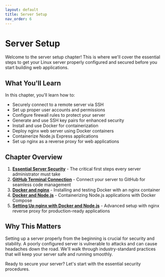 ```yaml
---
layout: default
title: Server Setup
nav_order: 6
---
```


# Server Setup

Welcome to the server setup chapter! This is where we'll cover the essential steps to get your Linux server properly configured and secured before you start building web applications.

## What You'll Learn

In this chapter, you'll learn how to:

- Securely connect to a remote server via SSH
- Set up proper user accounts and permissions
- Configure firewall rules to protect your server
- Generate and use SSH key pairs for enhanced security
- Install and use Docker for containerization
- Deploy nginx web server using Docker containers
- Containerize Node.js Express applications
- Set up nginx as a reverse proxy for web applications

## Chapter Overview

1. **[Essential Server Security](essential-security.md)** - The critical first steps every server administrator must take
2. **[GitHub Terminal Connection](github-terminal-connection.md)** - Connect your server to GitHub for seamless code management
3. **[Docker and nginx](docker-nginx.md)** - Installing and testing Docker with an nginx container
4. **[Docker and Node.js](docker-and-nodejs.md)** - Containerizing Node.js applications with Docker Compose
5. **[Setting Up nginx with Docker and Node.js](docker-nginx-setup.md)** - Advanced setup with nginx reverse proxy for production-ready applications

## Why This Matters

Setting up a server properly from the beginning is crucial for security and stability. A poorly configured server is vulnerable to attacks and can cause headaches down the road. We'll walk through industry-standard practices that will keep your server safe and running smoothly.

Ready to secure your server? Let's start with the essential security procedures.
